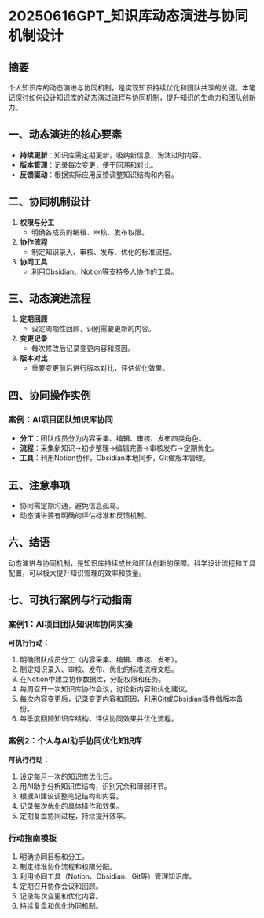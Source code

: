 # 20250616GPT_知识库动态演进与协同机制设计

## 摘要

个人知识库的动态演进与协同机制，是实现知识持续优化和团队共享的关键。本笔记探讨如何设计知识库的动态演进流程与协同机制，提升知识的生命力和团队创新力。

## 一、动态演进的核心要素

- **持续更新**：知识库需定期更新，吸纳新信息，淘汰过时内容。
- **版本管理**：记录每次变更，便于回溯和对比。
- **反馈驱动**：根据实际应用反馈调整知识结构和内容。

## 二、协同机制设计

1. **权限与分工**
   - 明确各成员的编辑、审核、发布权限。
2. **协作流程**
   - 制定知识录入、审核、发布、优化的标准流程。
3. **协同工具**
   - 利用Obsidian、Notion等支持多人协作的工具。

## 三、动态演进流程

1. **定期回顾**
   - 设定周期性回顾，识别需要更新的内容。
2. **变更记录**
   - 每次修改后记录变更内容和原因。
3. **版本对比**
   - 重要变更前后进行版本对比，评估优化效果。

## 四、协同操作实例

### 案例：AI项目团队知识库协同

- **分工**：团队成员分为内容采集、编辑、审核、发布四类角色。
- **流程**：采集新知识→初步整理→编辑完善→审核发布→定期优化。
- **工具**：利用Notion协作，Obsidian本地同步，Git做版本管理。

## 五、注意事项

- 协同需定期沟通，避免信息孤岛。
- 动态演进要有明确的评估标准和反馈机制。

## 六、结语

动态演进与协同机制，是知识库持续成长和团队创新的保障。科学设计流程和工具配置，可以极大提升知识管理的效率和质量。

## 七、可执行案例与行动指南

### 案例1：AI项目团队知识库协同实操

**可执行行动：**
1. 明确团队成员分工（内容采集、编辑、审核、发布）。
2. 制定知识录入、审核、发布、优化的标准流程文档。
3. 在Notion中建立协作数据库，分配权限和任务。
4. 每周召开一次知识库协作会议，讨论新内容和优化建议。
5. 每次内容变更后，记录变更内容和原因，利用Git或Obsidian插件做版本备份。
6. 每季度回顾知识库结构，评估协同效果并优化流程。

### 案例2：个人与AI助手协同优化知识库

**可执行行动：**
1. 设定每月一次的知识库优化日。
2. 用AI助手分析知识库结构，识别冗余和薄弱环节。
3. 根据AI建议调整笔记结构和内容。
4. 记录每次优化的具体操作和效果。
5. 定期复盘协同过程，持续提升效率。

### 行动指南模板

1. 明确协同目标和分工。
2. 制定标准协作流程和权限分配。
3. 利用协同工具（Notion、Obsidian、Git等）管理知识库。
4. 定期召开协作会议和回顾。
5. 记录每次变更和优化内容。
6. 持续复盘和优化协同机制。
